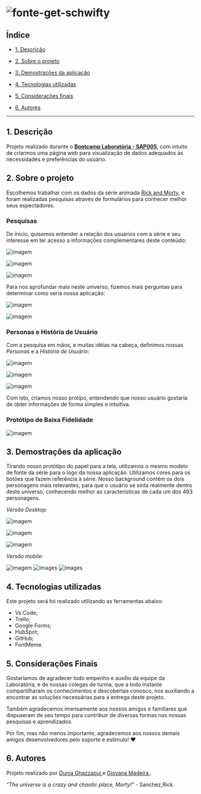 # <h1><img src="https://fontmeme.com/permalink/201123/53b8d097d367015de6c0a5b7391d0d7c.png" alt="fonte-get-schwifty"></h1>

## Índice 

* [1. Descrição](#1-descrição)

* [2. Sobre o projeto](#2-sobre-o-projeto)
  
* [3. Demostrações da aplicação](#3-demonstrações-da-aplicação)
* [4. Tecnologias utilizadas](#4-tecnologias-utilizadas)
* [5. Considerações finais](#5-consideracoes-finais)

* [6. Autores](#6-autores)

***

## 1. Descrição

Projeto realizado durante o [**Bootcamp Laboratória - SAP005**]("http://laboratoria.la"), com intuito de criarmos uma página web para visualização de dados adequados às necessidades e preferências do usuário.

## 2. Sobre o projeto

Escolhemos trabalhar com os dados da série animada [Rick and Morty](https://pt.wikipedia.org/wiki/Rick_and_Morty), e foram realizadas pesquisas através de formulários para conhecer melhor seus espectadores.

### Pesquisas

De ínicio, quisemos entender a relação dos usuários com a série e seu interesse em ter acesso a informações complementares deste conteúdo:

![imagem](images-readme/graficos/grafico-gosto-serie.png)

![imagem](images-readme/graficos/grafico-teor-filosofico.png)

![imagem](images-readme/graficos/grafico-relevancia.png)

Para nos aprofundar mais neste universo, fizemos mais perguntas para determinar como seria nossa aplicação:

![imagem](images-readme/graficos/grafico-interesse-de-pesquisa.png)

![imagem](images-readme/graficos/grafico-modo-exibicao.png)

### Personas e História de Usuário

Com a pesquisa em mãos, e muitas idéias na cabeça, definimos nossas _*Personas*_ e a *História de Usuário*:

![imagem](images-readme/persona/diego.jpeg)

![imagem](images-readme/persona/michelle.jpeg)

![imagem](images-readme/historia-de-usuario/historia-de-usuario.jpeg)

Com isto, criamos nosso prótipo, entendendo que nosso usuário gostaria de obter informações de forma simples e intuitiva.

### Protótipo de Baixa Fidelidade

![imagem](images-readme/telas/versaoFinal.jpeg)

## 3. Demostrações da aplicação

Tirando nosso protótipo do papel para a tela, utilizamos o mesmo modelo de fonte da série para o logo da nossa aplicação. Utilizamos cores para os botões que fazem referência à série. Nosso background contém os dois personagens mais relevantes, para que o usuário se sinta realmente dentro deste universo, conhecendo melhor as características de cada um dos 493 personagens.

*Versão Desktop:*

![imagem](images-readme/telas/tela1.jpeg)

![imagem](images-readme/telas/tela2.jpeg)

![imagem](images-readme/telas/card2.jpeg)


*Versão mobile:*

![imagem](images-readme/telas/tela3.jpeg)
![images](images-readme/telas/card.jpeg)
![images](images-readme/telas/card1.jpeg)


## 4. Tecnologias utilizadas

 Este projeto será foi realizado utilizando as ferramentas abaixo:
  * Vs Code;
  * Trello;
  * Google Forms;
  * HubSpot;
  * GitHub;
  * FontMeme.


## 5. Considerações Finais 

Gostaríamos de agradecer todo empenho e auxílio da equipe da Laboratória, e de nossas colegas de turma, que a todo instante compartilharam os conhecimentos e descobertas conosco, nos auxiliando a encontrar as soluções necessárias para a entrega deste projeto.

Também agradecemos imensamente aos nossos amigos e familiares que dispuseram de seu tempo para contribuir de diversas formas nas nossas pesquisas e aprendizados.

Por fim, mas não menos importante, agradecemos aos nossos demais amigos desenvolvedores pelo suporte e estímulo! :heart:

## 6. Autores

Projeto realizado por <a href="http://github.com/dunia07" target="_blank"> Dunia Ghazzaoui </a> e <a href="http://github.com/giomadeira" target="_blank"> Giovana Madeira </a>.



*“The universe is a crazy and chaotic place, Morty!”* - Sanchez,Rick.

